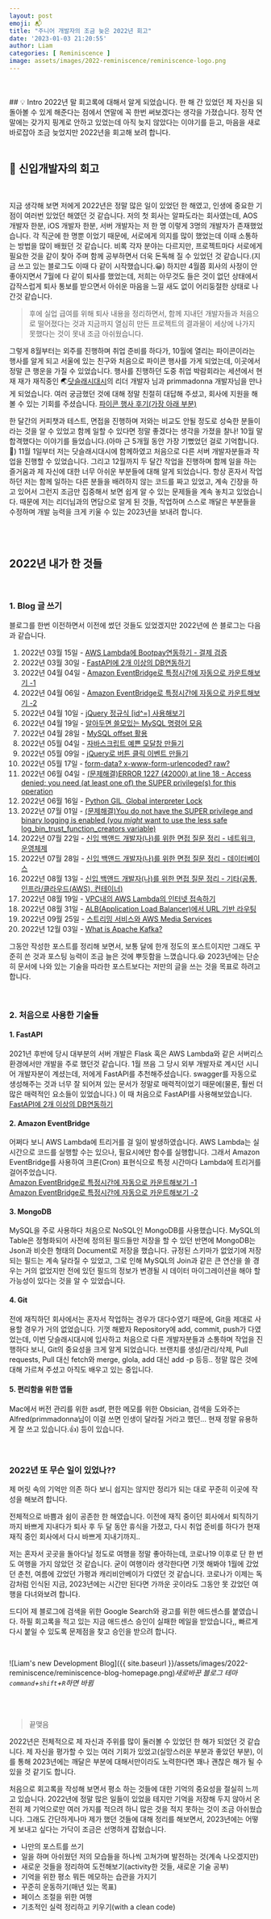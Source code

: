 ```yaml
---
layout: post
emoji: 📬
title: "주니어 개발자의 조금 늦은 2022년 회고"
date: '2023-01-03 21:20:55'
author: Liam
categories: [ Reminiscence ]
image: assets/images/2022-reminiscence/reminiscence-logo.png
---
```


<br>
<br>
## 💡 Intro
2022년 말 회고록에 대해서 알게 되었습니다. 한 해 간 있었던 제 자신을 되돌아볼 수 있게 해준다는 점에서 연말에 꼭 한번 써보겠다는 생각을 가졌습니다. 
정작 연말에는 갖가지 핑계로 안하고 있었는데 아직 늦지 않았다는 이야기를 듣고, 마음을 새로 바로잡아 조금 늦었지만 2022년을 회고해 보려 합니다.


<br>
<br>


## 🔎 신입개발자의 회고

<br>

지금 생각해 보면 저에게 2022년은 정말 많은 일이 있었던 한 해였고, 인생에 중요한 기점이 여러번 있었던 해였던 것 같습니다. 저의 첫 회사는 알파도라는 회사였는데, AOS 개발자 한분, iOS 개발자 한분, 서버 개발자는 저 한 명 이렇게 3명의 개발자가 존재했었습니다. 
각 직군에 한 명뿐 이었기 때문에, 서로에게 의지를 많이 했었는데 이때 소통하는 방법을 많이 배웠던 것 같습니다. 비록 각자 분야는 다르지만, 
프로젝트마다 서로에게 필요한 것을 같이 찾아 주며 함께 공부하면서 더욱 돈독해 질 수 있었던 것 같습니다.(지금 쓰고 있는 블로그도 이때 다 같이 시작했습니다.😀)
하지만 4월쯤 회사의 사정이 안 좋아지면서 7월에 다 같이 퇴사를 했었는데, 저희는 아무것도 들은 것이 없던 상태에서 갑작스럽게 퇴사 통보를 받으면서 아쉬운 마음을 느낄 새도 없이 어리둥절한 상태로 나간것 같습니다.

> 후에 실업 급여를 위해 퇴사 내용을 정리하면서, 함께 지내던 개발자들과 처음으로 떨어졌다는 것과 지금까지 열심히 만든 프로젝트의 결과물이 세상에 나가지 못했다는 것이 못내 조금 아쉬웠습니다. 


그렇게 8월부터는 외주를 진행하며 취업 준비를 하다가, 10월에 열리는 파이콘이라는 행사를 알게 되고 서울에 있는 친구와 처음으로 파이콘 행사를 가게 되었는데, 이곳에서 정말 큰 행운을 가질 수 있었습니다.
행사를 진행하던 도중 취업 박람회라는 세션에서 현재 재가 재직중인 🌏[닷슬래시대시](https://www.dotslashdash.com/)의 리더 개발자 님과 primmadonna 개발자님을 만나게 되었습니다. 
여러 궁금했던 것에 대해 정말 친절히 대답해 주셨고, 회사에 지원을 해볼 수 있는 기회를 주셨습니다. [파이콘 행사 후기(가장 아래 부분)](https://liamkwo.github.io/diary/)


한 달간의 커피챗과 테스트, 면접을 진행하며 저와는 비교도 안될 정도로 성숙한 분들이라는 것을 알 수 있었고 함께 일할 수 있다면 정말 좋겠다는 생각을 가졌을 찰나! 10월 말 합격했다는 이야기를 들었습니다.(아마 근 5개월 동안 가장 기뻤었던 걸로 기억합니다.👯)
11월 1일부터 저는 닷슬래시대시에 함께하였고 처음으로 다른 서버 개발자분들과 작업을 진행할 수 있었습니다. 그리고 12월까지 두 달간 작업을 진행하며 함께 일을 하는 즐거움과 제 자신에 대한 너무 아쉬운 부분들에 대해 알게 되었습니다. 
항상 혼자서 작업하던 저는 함께 일하는 다른 분들을 배려하지 않는 코드를 짜고 있었고, 계속 긴장을 하고 있어서 그런지 조금만 집중해서 보면 쉽게 알 수 있는 문제들을 계속 놓치고 있었습니다. 
때문에 저는 리더님과의 면담으로 알게 된 것들, 작업하며 스스로 깨달은 부분들을 수정하며 개발 능력을 크게 키울 수 있는 2023년을 보내려 합니다.

<br>
<br>

## 2022년 내가 한 것들

<br>

### 1. Blog 글 쓰기

블로그를 한번 이전하면서 이전에 썼던 것들도 있었겠지만 2022년에 쓴 블로그는 다음과 같습니다.

1. 2022년 03월 15일 - [AWS Lambda에 Bootpay연동하기 - 결제 검증](https://liamkwo.github.io/lambda-bootpay/)
2. 2022년 03월 30일 - [FastAPI에 2개 이상의 DB연동하기](https://liamkwo.github.io/fastapi-multipledb/)
3. 2022년 04월 04일 - [Amazon EventBridge로 특정시간에 자동으로 카운트해보기 -1](https://liamkwo.github.io/lambda-cloudwatch1/)
4. 2022년 04월 06일 - [Amazon EventBridge로 특정시간에 자동으로 카운트해보기 -2](https://liamkwo.github.io/lambda-cloudwatch2/)
4. 2022년 04월 10일 - [jQuery 정규식 [id^=] 사용해보기](https://liamkwo.github.io/jquery-regex/)
5. 2022년 04월 19일 - [알아두면 쓸모있는 MySQL 명령어 모음](https://liamkwo.github.io/mysql-command/)
6. 2022년 04월 28일 - [MySQL offset 활용](https://liamkwo.github.io/mysql-offset/)
7. 2022년 05월 04일 - [자바스크립트 예쁜 모달창 만들기](https://liamkwo.github.io/javascript-modal/)
8. 2022년 05월 09일 - [jQuery로 버튼 클릭 이벤트 만들기](https://liamkwo.github.io/jquery-btn-event/)
9. 2022년 05월 17일 - [form-data? x-www-form-urlencoded? raw?](https://liamkwo.github.io/content-type/)
10. 2022년 06월 04일 - [(문제해결)ERROR 1227 (42000) at line 18 - Access denied; you need (at least one of) the SUPER privilege(s) for this operation](https://liamkwo.github.io/mysql-error1/)
11. 2022년 06월 16일 - [Python GIL, Global interpreter Lock](https://liamkwo.github.io/python-gil/)
12. 2022년 07월 01일 - [(문제해결)You do not have the SUPER privilege and binary logging is enabled (you *might* want to use the less safe log_bin_trust_function_creators variable)](https://liamkwo.github.io/mysql-error2/)
13. 2022년 07월 22일 - [신입 백앤드 개발자(나)를 위한 면접 질문 정리 - 네트워크, 운영체제](https://liamkwo.github.io/interview1/)
14. 2022년 07월 28일 - [신입 백앤드 개발자(나)를 위한 면접 질문 정리 - 데이터베이스](https://liamkwo.github.io/interview2/)
15. 2022년 08월 13일 - [신입 백앤드 개발자(나)를 위한 면접 질문 정리 - 기타(공통, 인프라/클라우드(AWS), 컨테이너)](https://liamkwo.github.io/interview3/)
16. 2022년 08월 19일 - [VPC내의 AWS Lambda의 인터넷 접속하기](https://liamkwo.github.io/lambda-nat/)
17. 2022년 08월 31일 - [ALB(Application Load Balancer)에서 URL 기반 라우팅](https://liamkwo.github.io/alb/)
18. 2022년 09월 25일 - [스트리밍 서비스와 AWS Media Services](https://liamkwo.github.io/streaming/)
19. 2022년 12월 03일 - [What is Apache Kafka?](https://liamkwo.github.io/kafka/)

그동안 작성한 포스트를 정리해 보면서, 보통 달에 한개 정도의 포스트이지만 그래도 꾸준히 쓴 것과 포스팅 능력이 조금 늘은 것에 뿌듯함을 느꼈습니다.😆
2023년에는 단순히 문서에 나와 있는 기술을 따라한 포스트보다는 저만의 글을 쓰는 것을 목표로 하려고 합니다.

<br>

### 2. 처음으로 사용한 기술들

#### 1. FastAPI
2021년 후반에 당시 대부분의 서버 개발은 Flask 혹은 AWS Lambda와 같은 서버리스 환경에서만 개발을 주로 했던것 같습니다. 1월 쯔음 그 당시 외부 개발자로 계시던 시니어 개발자분이 계셨는데, 
저에게 FastAPI를 추천해주셨습니다. swagger를 자동으로 생성해주는 것과 너무 잘 되어져 있는 문서가 정말로 매력적이었기 때문에(물론, 훨씬 더 많은 매력적인 요소들이 있었습니다.) 이 때 처음으로 FastAPI를 사용해보았습니다.<br>
[FastAPI에 2개 이상의 DB연동하기](https://liamkwo.github.io/fastapi-multipledb/)


#### 2. Amazon EventBridge

어쩌다 보니 AWS Lambda에 트리거를 걸 일이 발생하였습니다. AWS Lambda는 실시간으로 코드를 실행할 수는 있으나, 필요시에만 함수를 실행합니다. 그래서 Amazon EventBridge를 사용하여 
크론(Cron) 표현식으로 특정 시간마다 Lambda에 트리거를 걸어주었습니다.<br>
[Amazon EventBridge로 특정시간에 자동으로 카운트해보기 -1](https://liamkwo.github.io/lambda-cloudwatch1/)<br>
[Amazon EventBridge로 특정시간에 자동으로 카운트해보기 -2](https://liamkwo.github.io/lambda-cloudwatch2/)


#### 3. MongoDB

MySQL을 주로 사용하다 처음으로 NoSQL인 MongoDB를 사용했습니다. MySQL의 Table은 정형화되어 사전에 정의된 필드들만 저장을 할 수 있던 반면에 MongoDB는 Json과 비슷한 형태의 Document로 저장을 했습니다. 
규정된 스키마가 없었기에 저장되는 필드는 계속 달라질 수 있었고, 그로 인해 MySQL의 Join과 같은 큰 연산을 쓸 경우는 거의 없었지만 전에 있던 필드의 정보가 변경될 시 데이터 마이그레이션을 해야 할 가능성이 있다는 것을 알 수 있었습니다.


#### 4. Git

전에 재직하던 회사에서는 혼자서 작업하는 경우가 대다수였기 때문에, Git을 제대로 사용할 경우가 거의 없었습니다. 기껏 해봤자 Repository에 add, commit, push가 다였었는데, 이번 닷슬래시대시에 입사하고 
처음으로 다른 개발자분들과 소통하며 작업을 진행하다 보니, Git의 중요성을 크게 알게 되었습니다. 브랜치를 생성/관리/삭제, Pull requests, Pull 대신 fetch와 merge, glola, add 대신 add -p 등등.. 
정말 많은 것에 대해 가르쳐 주셨고 아직도 배우고 있는 중입니다. 

#### 5. 편리함을 위한 앱들

Mac에서 버전 관리를 위한 asdf, 편한 메모를 위한 Obsician, 검색을 도와주는 Alfred(primmadonna님이 이걸 쓰면 인생이 달라질 거라고 했던... 현재 정말 유용하게 잘 쓰고 있습니다.👍) 등이 있습니다.

<br>

### 2022년 또 무슨 일이 있었나??

제 머릿 속의 기억만 의존 하다 보니 쉽지는 않지만 정리가 되는 대로 꾸준히 이곳에 작성을 해보려 합니다.

전체적으로 바쁨과 쉼이 공존한 한 해였습니다. 이전에 재직 중이던 회사에서 퇴직하기까지 바쁘게 지내다가 퇴사 후 두 달 동안 휴식을 가졌고, 다시 취업 준비를 하다가 현재 재직 중인 회사에서 다시 바쁘게 지내기까지..

저는 혼자서 곳곳을 돌아다닐 정도로 여행을 정말 좋아하는데, 코로나19 이후로 단 한 번도 여행을 가지 않았던 것 같습니다. 굳이 여행이라 생각한다면 기껏 해봐야 1월에 갔었던 춘천, 여름에 갔었던 가평과 캐리비안베이가 다였던 것 같습니다. 코로나가 이제는 독감처럼 인식된 지금, 2023년에는 시간만 된다면 가까운 곳이라도 그동안 못 갔었던 여행을 다녀와보려 합니다.

드디어 제 블로그에 검색을 위한 Google Search와 광고를 위한 애드센스를 붙였습니다. 하필 회고록을 적고 있는 지금 애드센스 승인이 실패한 메일을 받았습니다,, 빠르게 다시 붙일 수 있도록 문제점을 찾고 승인을 받으려 합니다.

<br>

![Liam's new Development Blog]({{ site.baseurl }}/assets/images/2022-reminiscence/reminiscence-blog-homepage.png)*새로바꾼 블로그 테마 `command`+`shift`+`R`하면 바뀜*


<br>
<br>


> 끝맺음

2022년은 전체적으로 제 자신과 주위를 많이 둘러볼 수 있었던 한 해가 되었던 것 같습니다. 제 자신을 평가할 수 있는 여러 기회가 있었고(실망스러운 부분과 좋았던 부분), 이를 통해 2023년에는 깨달은 부분에 대해서만이라도 노력한다면 꽤나 괜찮은 해가 될 수 있을 것 같기도 합니다.


처음으로 회고록을 작성해 보면서 평소 하는 것들에 대한 기억의 중요성을 절실히 느끼고 있습니다. 2022년에 정말 많은 일들이 있었을 테지만 기억을 저장해 두지 않아서 온전히 제 기억으로만 여러 가지를 적으려 하니 많은 것을 적지 못하는 것이 조금 아쉬웠습니다. 
그래도 간단하게나마 제가 했던 것들에 대해 정리를 해보면서, 2023년에는 어떻게 보내고 싶다는 가닥이 조금은 선명하게 잡혔습니다. 
- 나만의 포스트를 쓰기
- 일을 하며 아쉬웠던 저의 모습들을 하나씩 고쳐가며 발전하는 것(계속 나오겠지만)
- 새로운 것들을 정리하여 도전해보기(activity한 것들, 새로운 기술 공부)
- 기억을 위한 평소 뭐든 메모하는 습관을 가지기
- 꾸준히 운동하기(매년 있는 목표)
- 페이스 조절을 위한 여행
- 기초적인 실력 정리하고 키우기(with a clean code)

<br>
<br>

